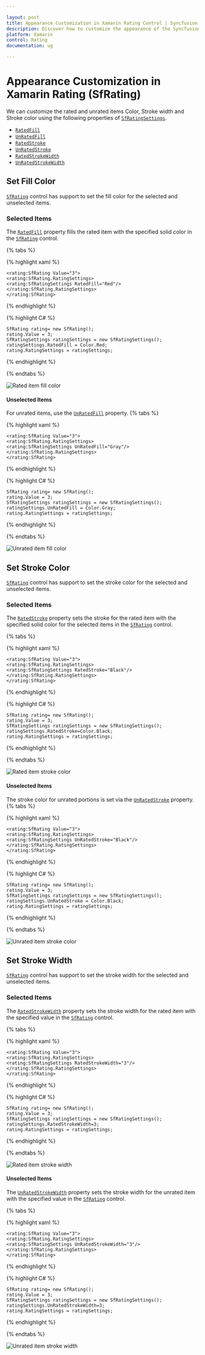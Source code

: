 ```yaml
---

layout: post
title: Appearance Customization in Xamarin Rating Control | Syncfusion
description: Discover how to customize the appearance of the Syncfusion Xamarin Rating (SfRating) control, including item color, stroke width, and stroke color.
platform: Xamarin
control: Rating
documentation: ug

---
```


# Appearance Customization in Xamarin Rating (SfRating)

We can customize the rated and unrated items Color, Stroke width and Stroke color using the following properties of [`SfRatingSettings`](https://help.syncfusion.com/cr/xamarin/Syncfusion.SfRating.XForms.SfRatingSettings.html).

* [`RatedFill`](https://help.syncfusion.com/cr/xamarin/Syncfusion.SfRating.XForms.SfRatingSettings.html#Syncfusion_SfRating_XForms_SfRatingSettings_RatedFill)
* [`UnRatedFill`](https://help.syncfusion.com/cr/xamarin/Syncfusion.SfRating.XForms.SfRatingSettings.html#Syncfusion_SfRating_XForms_SfRatingSettings_UnRatedFill)
* [`RatedStroke`](https://help.syncfusion.com/cr/xamarin/Syncfusion.SfRating.XForms.SfRatingSettings.html#Syncfusion_SfRating_XForms_SfRatingSettings_RatedStroke)
* [`UnRatedStroke`](https://help.syncfusion.com/cr/xamarin/Syncfusion.SfRating.XForms.SfRatingSettings.html#Syncfusion_SfRating_XForms_SfRatingSettings_UnRatedStroke)
* [`RatedStrokeWidth`](https://help.syncfusion.com/cr/xamarin/Syncfusion.SfRating.XForms.SfRatingSettings.html#Syncfusion_SfRating_XForms_SfRatingSettings_RatedStrokeWidth)
* [`UnRatedStrokeWidth`](https://help.syncfusion.com/cr/xamarin/Syncfusion.SfRating.XForms.SfRatingSettings.html#Syncfusion_SfRating_XForms_SfRatingSettings_UnRatedStrokeWidth)
 
## Set Fill Color

[`SfRating`](https://help.syncfusion.com/cr/xamarin/Syncfusion.SfRating.XForms.SfRating.html) control has support to set the fill color for the selected and unselected items.

### Selected Items

The [`RatedFill`](https://help.syncfusion.com/cr/xamarin/Syncfusion.SfRating.XForms.SfRatingSettings.html#Syncfusion_SfRating_XForms_SfRatingSettings_RatedFill) property fills the rated item with the specified solid color in the [`SfRating`](https://help.syncfusion.com/cr/xamarin/Syncfusion.SfRating.XForms.SfRating.html) control.

{% tabs %}

{% highlight xaml %}

    <rating:SfRating Value="3">
    <rating:SfRating.RatingSettings>
    <rating:SfRatingSettings RatedFill="Red"/>
    </rating:SfRating.RatingSettings>
    </rating:SfRating>
	
{% endhighlight %}

{% highlight C# %}

    SfRating rating= new SfRating();
    rating.Value = 3;
    SfRatingSettings ratingSettings = new SfRatingSettings();
    ratingSettings.RatedFill = Color.Red;
    rating.RatingSettings = ratingSettings;
           
{% endhighlight %}

{% endtabs %}

![Rated item fill color](images/ratedFill.jpg)

#### Unselected Items

For unrated items, use the [`UnRatedFill`](https://help.syncfusion.com/cr/xamarin/Syncfusion.SfRating.XForms.SfRatingSettings.html#Syncfusion_SfRating_XForms_SfRatingSettings_UnRatedFill) property.
{% tabs %}

{% highlight xaml %}

    <rating:SfRating Value="3">
    <rating:SfRating.RatingSettings>
    <rating:SfRatingSettings UnRatedFill="Gray"/>
    </rating:SfRating.RatingSettings>
    </rating:SfRating>

{% endhighlight %}

{% highlight C# %}

    SfRating rating= new SfRating();
    rating.Value = 3;
    SfRatingSettings ratingSettings = new SfRatingSettings();
    ratingSettings.UnRatedFill = Color.Gray;
    rating.RatingSettings = ratingSettings;

{% endhighlight %}

{% endtabs %}

![Unrated item fill color](images/unRatedFill.jpg)

## Set Stroke Color

[`SfRating`](https://help.syncfusion.com/cr/xamarin/Syncfusion.SfRating.XForms.SfRating.html) control has support to set the stroke color for the selected and unselected items.

### Selected Items

The [`RatedStroke`](https://help.syncfusion.com/cr/xamarin/Syncfusion.SfRating.XForms.SfRatingSettings.html#Syncfusion_SfRating_XForms_SfRatingSettings_RatedStroke) property sets the stroke for the rated item with the specified solid color for the selected items in the [`SfRating`](https://help.syncfusion.com/cr/xamarin/Syncfusion.SfRating.XForms.SfRating.html) control.

{% tabs %}

{% highlight xaml %}

    <rating:SfRating Value="3">
    <rating:SfRating.RatingSettings>
    <rating:SfRatingSettings RatedStroke="Black"/>
    </rating:SfRating.RatingSettings>
    </rating:SfRating>
	
{% endhighlight %}

{% highlight C# %}

    SfRating rating= new SfRating();
    rating.Value = 3;
    SfRatingSettings ratingSettings = new SfRatingSettings();
    ratingSettings.RatedStroke=Color.Black;
    rating.RatingSettings = ratingSettings;	

{% endhighlight %}

{% endtabs %}

![Rated item stroke color](images/ratedStroke.jpg)

#### Unselected Items

The stroke color for unrated portions is set via the [`UnRatedStroke`](https://help.syncfusion.com/cr/xamarin/Syncfusion.SfRating.XForms.SfRatingSettings.html#Syncfusion_SfRating_XForms_SfRatingSettings_UnRatedStroke) property.
{% tabs %}

{% highlight xaml %}

    <rating:SfRating Value="3">
    <rating:SfRating.RatingSettings>
    <rating:SfRatingSettings UnRatedStroke="Black"/>
    </rating:SfRating.RatingSettings>
    </rating:SfRating>

{% endhighlight %}

{% highlight C# %}

    SfRating rating= new SfRating();
    rating.Value = 3;
    SfRatingSettings ratingSettings = new SfRatingSettings();
    ratingSettings.UnRatedStroke = Color.Black;
    rating.RatingSettings = ratingSettings;

{% endhighlight %}

{% endtabs %}

![Unrated item stroke color](images/unRatedStroke.jpg)
 
## Set Stroke Width

[`SfRating`](https://help.syncfusion.com/cr/xamarin/Syncfusion.SfRating.XForms.SfRating.html) control has support to set the stroke width for the selected and unselected items.

### Selected Items

The [`RatedStrokeWidth`](https://help.syncfusion.com/cr/xamarin/Syncfusion.SfRating.XForms.SfRatingSettings.html#Syncfusion_SfRating_XForms_SfRatingSettings_RatedStrokeWidth) property sets the stroke width for the rated item with the specified value in the [`SfRating`](https://help.syncfusion.com/cr/xamarin/Syncfusion.SfRating.XForms.SfRating.html) control.

{% tabs %}

{% highlight xaml %}

    <rating:SfRating Value="3">
    <rating:SfRating.RatingSettings>
    <rating:SfRatingSettings RatedStrokeWidth="3"/>
    </rating:SfRating.RatingSettings>
    </rating:SfRating>

{% endhighlight %}

{% highlight C# %}

    SfRating rating= new SfRating();
    rating.Value = 3;
    SfRatingSettings ratingSettings = new SfRatingSettings();
    ratingSettings.RatedStrokeWidth=3;
    rating.RatingSettings = ratingSettings;

{% endhighlight %}

{% endtabs %}

![Rated item stroke width](images/ratedStrokeThickness.jpg)

#### Unselected Items

The [`UnRatedStrokeWidth`](https://help.syncfusion.com/cr/xamarin/Syncfusion.SfRating.XForms.SfRatingSettings.html#Syncfusion_SfRating_XForms_SfRatingSettings_UnRatedStrokeWidth) property sets the stroke width for the unrated item with the specified value in the [`SfRating`](https://help.syncfusion.com/cr/xamarin/Syncfusion.SfRating.XForms.SfRating.html) control.

{% tabs %}

{% highlight xaml %}

    <rating:SfRating Value="3">
    <rating:SfRating.RatingSettings>
    <rating:SfRatingSettings UnRatedStrokeWidth="3"/>
    </rating:SfRating.RatingSettings>
    </rating:SfRating>
	
{% endhighlight %}

{% highlight C# %}

    SfRating rating= new SfRating();
    rating.Value = 3;
    SfRatingSettings ratingSettings = new SfRatingSettings();
    ratingSettings.UnRatedStrokeWidth=3;
    rating.RatingSettings = ratingSettings;

{% endhighlight %}

{% endtabs %}

![Unrated item stroke width](images/unRatedStrokeThickness.jpg)
